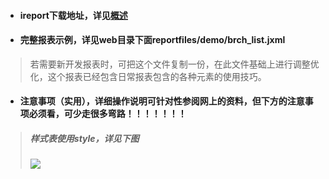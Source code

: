 * #### ireport下载地址，详见[概述](/README.md)
* #### 完整报表示例，详见web目录下面reportfiles/demo/brch\_list.jxml

> 若需要新开发报表时，可把这个文件复制一份，在此文件基础上进行调整优化，这个报表已经包含日常报表包含的各种元素的使用技巧。

* #### 注意事项（实用），详细操作说明可针对性参阅网上的资料，但下方的注意事项必须看，可少走很多弯路！！！！！！！

> ##### 样式表使用style，详见下图
>
> ![](file:///C:\Users\Administrator.USER-20170419MQ\AppData\Roaming\Tencent\Users\12452964\QQ\WinTemp\RichOle\29O6[MJJ`M30L2@~@%28~YIO7.png)



